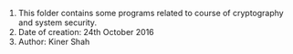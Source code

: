  1. This folder contains some programs related to course of cryptography and system security.
 2. Date of creation: 24th October 2016
 3. Author: Kiner Shah
